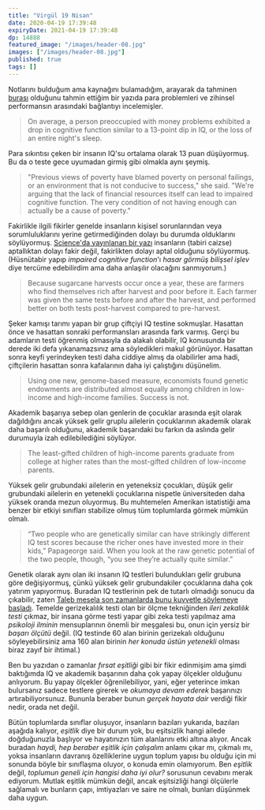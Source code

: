 ```yaml
---
title: "Virgül 19 Nisan"
date: 2020-04-19 17:39:48
expiryDate: 2021-04-19 17:39:48
dp: 14888
featured_image: "/images/header-08.jpg"
images: ["/images/header-08.jpg"]
published: true
tags: []
---
```





Notlarını bulduğum ama kaynağını bulamadığım, arayarak da tahminen [burası](https://www.sciencedaily.com/releases/2013/08/130829145125.htm) olduğunu tahmin ettiğim bir yazıda para problemleri ve zihinsel performansın arasındaki bağlantıyı incelemişler.

> On average, a person preoccupied with money problems exhibited a drop in
> cognitive function similar to a 13-point dip in IQ, or the loss of an entire
> night's sleep.

Para sıkıntısı çeken bir insanın IQ'su ortalama olarak 13 puan düşüyormuş. Bu da o teste gece uyumadan girmiş gibi olmakla aynı şeymiş.

> "Previous views of poverty have blamed poverty on personal failings, or an
> environment that is not conducive to success," she said. "We're arguing that the
> lack of financial resources itself can lead to impaired cognitive function. The
> very condition of not having enough can actually be a cause of poverty."

Fakirlikle ilgili fikirler genelde insanların kişisel sorunlarından veya sorumluluklarını yerine getirmediğinden dolayı bu durumda olduklarını söylüyormuş. [Science'da yayınlanan bir yazı](https://science.sciencemag.org/content/341/6149/976) insanların (tabiri caizse) aptallıktan dolayı fakir değil, fakirlikten dolayı aptal olduğunu söylüyormuş. (Hüsnütabir yapıp *impaired cognitive function*'ı *hasar görmüş bilişsel işlev* diye tercüme edebilirdim ama daha anlaşılır olacağını sanmıyorum.)

> Because sugarcane harvests occur once a year, these are farmers who find
> themselves rich after harvest and poor before it. Each farmer was given the same
> tests before and after the harvest, and performed better on both tests
> post-harvest compared to pre-harvest.

Şeker kamışı tarımı yapan bir grup çiftçiyi IQ testine sokmuşlar. Hasattan önce ve hasattan sonraki performansları arasında fark varmış. Gerçi bu adamların testi öğrenmiş olmasıyla da alakalı olabilir, IQ konusunda bir derede iki defa yıkanamazsınız ama söyledikleri makul görünüyor. Hasattan sonra keyfi yerindeyken testi daha ciddiye almış da olabilirler ama hadi, çiftçilerin hasattan sonra kafalarının daha iyi çalıştığını düşünelim. 

> Using one new, genome-based measure, economists found genetic endowments are
> distributed almost equally among children in low-income and high-income
> families. Success is not.

Akademik başarıya sebep olan genlerin de çocuklar arasında eşit olarak dağıldığını ancak yüksek gelir gruplu ailelerin çocuklarının akademik olarak daha başarılı olduğunu, akademik başarıdaki bu farkın da aslında gelir durumuyla izah edilebilediğini söylüyor. 

> The least-gifted children of high-income parents graduate from college at higher
> rates than the most-gifted children of low-income parents. 

Yüksek gelir grubundaki ailelerin en yeteneksiz çocukları, düşük gelir grubundaki ailelerin en yetenekli çocuklarına nispetle üniversiteden daha yüksek oranda mezun oluyormuş. Bu muhtemelen Amerikan istatistiği ama benzer bir etkiyi sınıfları stabilize olmuş tüm toplumlarda görmek mümkün olmalı. 

> “Two people who are genetically similar can have strikingly different IQ test
> scores because the richer ones have invested more in their kids,” Papageorge
> said. When you look at the raw genetic potential of the two people, though,
> “you see they’re actually quite similar.”

Genetik olarak aynı olan iki insanın IQ testleri bulundukları gelir grubuna göre değişiyormuş, çünkü yüksek gelir grubundakiler çocuklarına daha çok yatırım yapıyormuş. Buradan IQ testlerinin pek de tutarlı olmadığı sonucu da çıkabilir, zaten [Taleb mesela son zamanlarda bunu kuvvetle söylemeye başladı](https://medium.com/incerto/iq-is-largely-a-pseudoscientific-swindle-f131c101ba39). Temelde gerizekalılık testi olan bir ölçme tekniğinden *ileri zekalılık testi* çıkmaz, bir insana görme testi yapar gibi zeka testi yapılmaz ama *psikoloji ilminin* mensuplarının önemli bir meşgalesi bu, onun için yersiz bir *başarı ölçütü* değil. (IQ testinde 60 alan birinin gerizekalı olduğunu söyleyebilirsiniz ama 160 alan birinin *her konuda üstün yetenekli* olması biraz zayıf bir ihtimal.)

Ben bu yazıdan o zamanlar *fırsat eşitliği* gibi bir fikir edinmişim ama şimdi baktığımda IQ ve akademik başarının daha çok yapay ölçekler olduğunu anlıyorum. Bu yapay ölçekler öğrenilebiliyor, yani, eğer yeterince imkan bulursanız sadece testlere girerek ve *okumaya devam ederek* başarınızı artırabiliyorsunuz. Bununla beraber bunun *gerçek hayata dair* verdiği fikir nedir, orada net değil. 

Bütün toplumlarda sınıflar oluşuyor, insanların bazıları yukarıda, bazıları aşağıda kalıyor, *eşitlik* diye bir durum yok, bu eşitsizlik hangi ailede doğduğunuzla başlıyor ve hayatınızın tüm alanlarını etki altına alıyor. Ancak buradan *haydi, hep beraber eşitlik için çalışalım* anlamı çıkar mı, çıkmalı mı, yoksa insanların davranış özelliklerine uygun toplum yapısı bu olduğu için mi sonunda böyle bir sınıflaşma oluyor, o konuda emin olamıyorum. Ben *eşitlik* değil, *toplumun geneli için hangisi daha iyi olur?* sorusunun cevabını merak ediyorum. Mutlak eşitlik mümkün değil, ancak eşitsizliği hangi ölçülerle sağlamalı ve bunların çapı, imtiyazları ve saire ne olmalı, bunları düşünmek daha uygun. 

